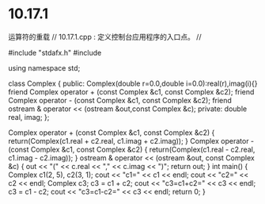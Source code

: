 # 10.17.1
运算符的重载
// 10.17.1.cpp : 定义控制台应用程序的入口点。
//

#include "stdafx.h"
#include<iostream>

using namespace std;



class Complex {
public:
	Complex(double r=0.0,double i=0.0):real(r),imag(i){}
	friend Complex operator + (const Complex &c1, const Complex &c2);
	friend Complex operator - (const Complex &c1, const Complex &c2);
	friend ostream & operator << (ostream &out,const Complex &c);
private:
	double real, imag;
};

Complex operator + (const Complex &c1, const Complex &c2) {
	return(Complex(c1.real + c2.real, c1.imag + c2.imag));
}
Complex operator - (const Complex &c1, const Complex &c2) {
	return(Complex(c1.real - c2.real, c1.imag - c2.imag));
}
ostream & operator << (ostream &out, const Complex &c) {
	out << "(" << c.real << "," << c.imag << ")";
	return out;
}
int main()
{
	Complex c1(2, 5), c2(3, 1);
	cout << "c1=" << c1 << endl;
	cout << "c2=" << c2 << endl;
	Complex c3;
	c3 = c1 + c2;
	cout << "c3=c1+c2=" << c3 << endl;
	c3 = c1 - c2;
	cout << "c3=c1-c2=" << c3 << endl;
    return 0;
}

